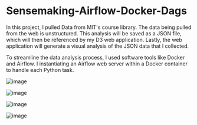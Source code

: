 # Sensemaking-Airflow-Docker-Dags
In this project, I pulled Data from MIT's course library. The data being pulled from the web is unstructured. This analysis will be saved as a JSON file, which will then be referenced by my D3 web application. Lastly, the web application will generate a visual analysis of the JSON data that I collected.

To streamline the data analysis process, I used software tools like Docker and Airflow.  I instantiating an Airflow web server within a Docker container to handle each Python task. 

![image](https://github.com/spbrooks74/Sensemaking-Airflow-Docker-Dags/assets/155562862/8c4f47b7-264d-46a3-a543-89b815dbbe40)

![image](https://github.com/spbrooks74/Sensemaking-Airflow-Docker-Dags/assets/155562862/4dfda29a-28b9-4cee-b8e0-1d0c04f03b71)

![image](https://github.com/spbrooks74/Sensemaking-Airflow-Docker-Dags/assets/155562862/58848b84-01bd-4d7e-b26d-c8e55b27d8ff)

![image](https://github.com/spbrooks74/Sensemaking-Airflow-Docker-Dags/assets/155562862/71b2706f-e780-449e-9cc8-be2dfcc237f8)

